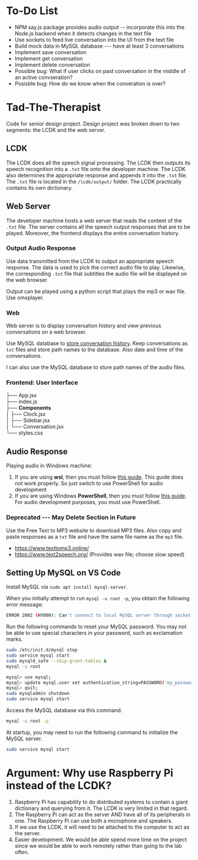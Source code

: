 # To-Do List
* NPM say.js package provides audio output -- incorporate this into the Node.js backend when it detects changes in the text file
* Use sockets to feed live conversation into the UI from the text file
* Build mock data in MySQL database --- have at least 3 conversations
* Implement save conversation
* Implement get conversation
* Implement delete conversation
* Possible bug: What if user clicks on past conversation in the middle of an active convseration?
* Posisble bug: How do we know when the converation is over?



# Tad-The-Therapist
Code for senior design project. Design project was broken down to
two segments\: the LCDK and the web server.


## LCDK
The LCDK does all the speech signal processing. The LCDK then outputs its speech recognition into a `.txt` file onto the developer machine. The LCDK also determines the appropriate response and appends it into the `.txt` file. The `.txt` file is located in the `/lcdk/output/` folder. The LCDK practically contains its own dictionary.


## Web Server
The developer machine hosts a web server that reads the content of the `.txt` file. The server contains all the speech output responses that are to be played. Moreover, the frontend displays the entire conversation history.


### Output Audio Response
Use data transmitted from the LCDK to output an appropriate speech response. The data is used to pick the correct audio file to play. Likewise, the corresponding `.txt` file that subtitles the audio file will be displayed on the web browser.

Output can be played using a python script that plays the mp3 or wav file. Use omxplayer.

### Web
Web server is to display conversation history and view previous conversations on a web browser.

Use MySQL database to [store conversation
history](https://stackoverflow.com/questions/6472233/can-i-store-images-in-mysql). Keep
conversations as `txt` files and store path names to the
database. Also date and time of the conversations.

I can also use the MySQL database to store path names of the audio
files.


### Frontend: User Interface
├── App.jsx<br/>
├── index.js<br/>
├── **Components**<br/>
│   ├── Clock.jsx<br/>
│   ├── Sidebar.jsx<br/>
│   └── Conversation.jsx<br/>
└── styles.css<br/>


## Audio Response
Playing audio in Windows machine:
1. If you are using **wsl**, then you must follow [this guide](https://token2shell.com/howto/x410/enabling-sound-in-wsl-ubuntu-let-it-sing/). This guide does not work properly. So just switch to use PowerShell for audio development
2. If you are using Windows **PowerShell**, then you must follow [this guide](https://www.youtube.com/watch?v=My7im5WIwrQ). For audio development purposes, you must use PowerShell.


### Deprecated --- May Delete Section in Future
Use the Free Text to MP3 website to download MP3 files. Also copy and paste responses as a `txt` file and have the same file name as the `mp3` file.
* https://www.texttomp3.online/
* https://www.text2speech.org/ (Provides wav file; choose slow speed)


## Setting Up MySQL on VS Code
Install MySQL via `sudo apt install mysql-server`.

When you initially attempt to run `mysql -u root -p`, you obtain the following error message:
```bash
ERROR 2002 (HY000): Can't connect to local MySQL server through socket '/var/run/mysqld/mysqld.sock' (2)
```

Run the following commands to reset your MySQL password. You may not be able to use special characters in your password, such as exclamation marks.
```bash
sudo /etc/init.d/mysql stop
sudo service mysql start 
sudo mysqld_safe --skip-grant-tables &
mysql -u root

mysql> use mysql;
mysql> update mysql.user set authentication_string=PASSWORD('my_password') where user='root' and host='localhost';
mysql> quit;
sudo mysqladmin shutdown
sudo service mysql start
```

Access the MySQL database via this command.
```bash
mysql -u root -p
```

At startup, you may need to run the following command to initialize the MySQL server.
```bash
sudo service mysql start
```



# Argument: Why use Raspberry Pi instead of the LCDK?
1. Raspberry Pi has capability to do distributed systems to contain a giant dictionary and querying from it. The LCDK is very limited in that regard.
2. The Raspberry Pi can act as the server AND have all of its peripherals in one. The Raspberry Pi can use both a microphone and speakers.
3. If we use the LCDK, it will need to be attached to the computer to act as the server.
4. Easier development. We would be able spend more time on the project since we would be able to work remotely rather than going to the lab often.
